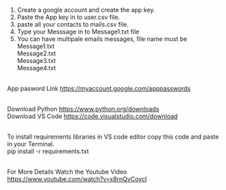 1. Create a google account and create the app key.<br>
2. Paste the App key in to user.csv file.<br>
3. paste all your contacts to mails.csv file.<br>
4. Type your Messsage in to Message1.txt file<br>
5. You can have multipale emails messages, file name must be <br>
Message1.txt<br>
Message2.txt<br>
Message3.txt<br>
Message4.txt<br><br>

App pasword Link https://myaccount.google.com/apppasswords <br><br>

Download Python https://www.python.org/downloads<br>
Download VS Code https://code.visualstudio.com/download<br><br>

To install requirements libraries in VS code editor copy this code and paste in your Terminal.<br>
pip install -r requirements.txt<br><br>

For More Details Watch the Youtube Video https://www.youtube.com/watch?v=x8rnQvCoycI 
